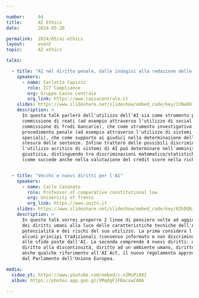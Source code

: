 ```yaml
---

number:     64
title:      AI Ethics
date:       2024-05-20

permalink:  2024/05/ai-ethics
layout:     event
topic:      AI ethics

talks:

  - title: "AI nel diritto penale, dalle indagini alla redazione delle sentenze"
    speakers:
      - name: Carlotta Capizzi
        role: ICT Compliance
        org: Gruppo Cassa Centrale
        org_link: https://www.cassacentrale.it
    slides: https://www.slideshare.net/slideshow/embed_code/key/3JNe861PlDsE3V
    description: >
      In questa talk parlerò dell'utilizzo dell'AI sia come strumento per facilitare la
      commissione di reati (ad esempio attraverso l'utilizzo di social engineering nella
      commissione di frodi bancarie), che come strumento investigativo all'interno del
      procedimento penale (ad esempio attraverso l'utilizzo di sistemi di sorveglianza
      speciali), che come supporto ai giudici nella determinazione della pena e nella
      stesura delle sentenze. Infine tratterò delle possibili discriminazioni che
      l'utilizzo acritico di sistemi di AI può determinare nell'amministrazione della
      giustizia, distinguendo tra discriminazioni matematico/statistiche e sociali
      (come succede anche nella valutazione del credit score nella richiesta di mutui).


  - title: "Vecchi e nuovi diritti per l'AI"
    speakers:
      - name: Carlo Casonato
        role: Professor of comparative constitutional law
        org: University of Trento
        org_link: https://www.unitn.it
    slides: https://www.slideshare.net/slideshow/embed_code/key/8ZkDQ6J2enUVXj
    description: >
      In questo talk vorrei proporre 2 linee di pensiero volte ad aggiornare il catalogo
      dei diritti umani alla luce delle caratteristiche tecniche dell'AI, delle sue
      potenzialità e dei rischi del suo utilizzo. La prima considera l'adattamento di
      alcuni principi tradizionali (consenso informato e non discriminazione) rispetto
      alle sfide poste dall'AI. La seconda comprende 4 nuovi diritti: diritto all'eroe,
      diritto alla discontinuità, diritto ad un ambiente umano, diritto alla AI. Farò
      anche qualche riferimento all'AI Act, il nuovo regolamento approvato recentemente
      dal Parlamento dell'Unione Europea.

media:
  video_yt: https://www.youtube.com/embed/c-xZMuPi80I
  album: https://photos.app.goo.gl/VMqdgF1FBacxwCANA

---
```

